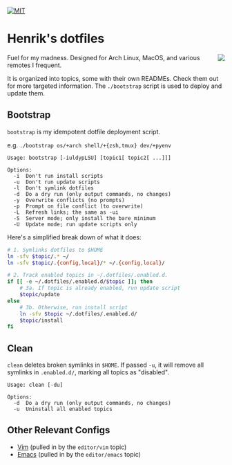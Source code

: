 [![MIT](https://img.shields.io/badge/license-MIT-green.svg?style=flat-square)](./LICENSE)

# Henrik's dotfiles

<img src="http://i.giphy.com/ZHlGzvZb130nm.gif" align="right" />

Fuel for my madness. Designed for Arch Linux, MacOS, and various remotes I
frequent.

It is organized into topics, some with their own READMEs. Check them out for
more targeted information. The `./bootstrap` script is used to deploy and update
them.

## Bootstrap

`bootstrap` is my idempotent dotfile deployment script.

e.g. `./bootstrap os/+arch shell/+{zsh,tmux} dev/+pyenv`

```
Usage: bootstrap [-iuldypLSU] [topic1[ topic2[ ...]]]

Options:
  -i  Don't run install scripts
  -u  Don't run update scripts
  -l  Don't symlink dotfiles
  -d  Do a dry run (only output commands, no changes)
  -y  Overwrite conflicts (no prompts)
  -p  Prompt on file conflict (to overwrite)
  -L  Refresh links; the same as -ui
  -S  Server mode; only install the bare minimum
  -U  Update mode; run update scripts only
```

Here's a simplified break down of what it does:

```bash
# 1. Symlinks dotfiles to $HOME
ln -sfv $topic/.* ~/
ln -sfv $topic/.{config,local}/* ~/.{config,local}/

# 2. Track enabled topics in ~/.dotfiles/.enabled.d.
if [[ -e ~/.dotfiles/.enabled.d/$topic ]]; then
    # 3a. If topic is already enabled, run update script
    $topic/update
else
    # 3b. Otherwise, run install script
    ln -sfv $topic ~/.dotfiles/.enabled.d/
    $topic/install
fi
```

## Clean

`clean` deletes broken symlinks in `$HOME`. If passed `-u`, it will remove all
symlinks in `.enabled.d/`, marking all topics as "disabled".

```
Usage: clean [-du]

Options:
  -d  Do a dry run (only output commands, no changes)
  -u  Uninstall all enabled topics
```

## Other Relevant Configs

+ [Vim](https://github.com/hlissner/.vim) (pulled in by the `editor/vim` topic)
+ [Emacs](https://github.com/hlissner/.emacs.d) (pulled in by the `editor/emacs` topic)
